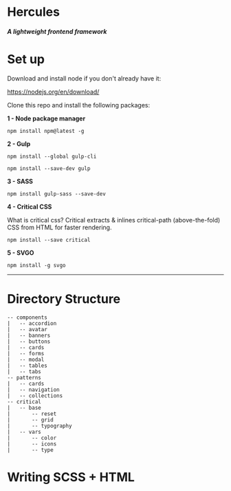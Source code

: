 # Hercules
##### A lightweight frontend framework

# Set up

Download and install node if you don't already have it:

https://nodejs.org/en/download/


Clone this repo and install the following packages:

**1 - Node package manager**

`npm install npm@latest -g`

**2 - Gulp**

`npm install --global gulp-cli`

`npm install --save-dev gulp`

**3 - SASS**

`npm install gulp-sass --save-dev`

**4 - Critical CSS**

What is critical css? Critical extracts & inlines critical-path (above-the-fold) CSS from HTML for faster rendering.


`npm install --save critical`

**5 - SVGO**

`npm install -g svgo`

---

# Directory Structure

```
-- components
|   -- accordion
|   -- avatar
|   -- banners
|   -- buttons
|   -- cards
|   -- forms
|   -- modal
|   -- tables
|   -- tabs
-- patterns
|   -- cards
|   -- navigation
|   -- collections
-- critical
|   -- base
|       -- reset
|       -- grid
|       -- typography
|   -- vars
|       -- color
|       -- icons
|       -- type
```

# Writing SCSS + HTML




